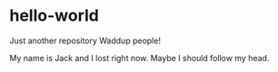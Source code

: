# hello-world
Just another repository
Waddup people!

My name is Jack and I lost right now. Maybe I should follow my head.
